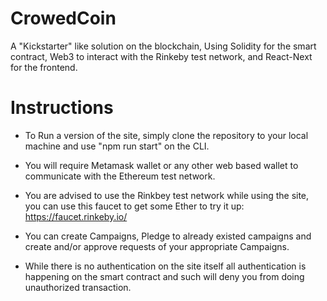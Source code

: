 # CrowedCoin
A "Kickstarter" like solution on the blockchain, Using Solidity for the smart contract, Web3 to interact with the Rinkeby test network, and React-Next for the frontend.

# Instructions

- To Run a version of the site, simply clone the repository to your local machine and use "npm run start" on the CLI.

- You will require Metamask wallet or any other web based wallet to communicate with the Ethereum test network.

- You are advised to use the Rinkbey test network while using the site, you can use this faucet to get some Ether to try it up: https://faucet.rinkeby.io/

- You can create Campaigns, Pledge to already existed campaigns and create and/or approve requests of your appropriate Campaigns.

- While there is no authentication on the site itself all authentication is happening on the smart contract and such will deny you from doing unauthorized transaction.
